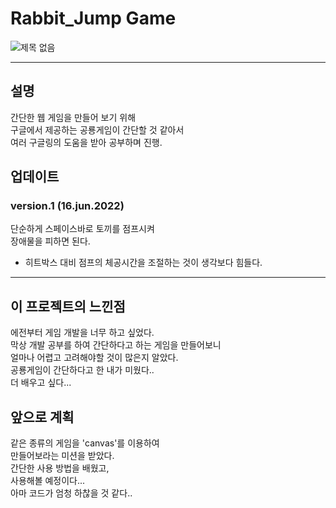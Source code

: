 # Rabbit_Jump Game
![제목 없음](https://user-images.githubusercontent.com/105787985/174131433-0c1e850d-5dc2-45e8-9951-dd077ac0c49e.jpg)

--------

## 설명
간단한 웹 게임을 만들어 보기 위해 </br>
구글에서 제공하는 공룡게임이 간단할 것 같아서 </br>
여러 구글링의 도움을 받아 공부하며 진행.

## 업데이트

### version.1 (16.jun.2022)
단순하게 스페이스바로 토끼를 점프시켜</br>
장애물을 피하면 된다.

- 히트박스 대비 점프의 체공시간을 조절하는 것이 생각보다 힘들다.
--------

## 이 프로젝트의 느낀점
에전부터 게임 개발을 너무 하고 싶었다.</br>
막상 개발 공부를 하여 간단하다고 하는 게임을 만들어보니 </br>
얼마나 어렵고 고려해야할 것이 많은지 알았다.</br>
공룡게임이 간단하다고 한 내가 미웠다..</br>
더 배우고 싶다...


## 앞으로 계획
같은 종류의 게임을 'canvas'를 이용하여</br>
만들어보라는 미션을 받았다.</br>
간단한 사용 방법을 배웠고,</br>
사용해볼 예정이다...</br>
아마 코드가 엄청 하찮을 것 같다..




